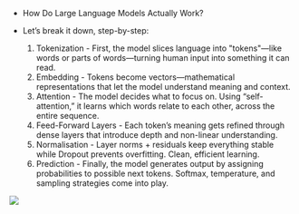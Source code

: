* How Do Large Language Models Actually Work?

* Let’s break it down, step-by-step:

    1. Tokenization -  First, the model slices language into "tokens"—like words or parts of words—turning human input into something it can read.
    2. Embedding - Tokens become vectors—mathematical representations that let the model understand meaning and context.
    3. Attention - The model decides what to focus on. Using “self-attention,” it learns which words relate to each other, across the entire sequence.
    4. Feed-Forward Layers - Each token’s meaning gets refined through dense layers that introduce depth and non-linear understanding.
    5. Normalisation -  Layer norms + residuals keep everything stable while Dropout prevents overfitting. Clean, efficient learning.
    6. Prediction - Finally, the model generates output by assigning probabilities to possible next tokens. Softmax, temperature, and sampling strategies come into play.

<img src="https://media.licdn.com/dms/image/v2/D4D22AQGTOlMbCArYvQ/feedshare-shrink_1280/B4DZYQd_uaHIAs-/0/1744033023383?e=1747872000&v=beta&t=9Yh6CVEKPdzCRnmeXiS-cZj9Oq2GgdmJZm07-nRELss">
